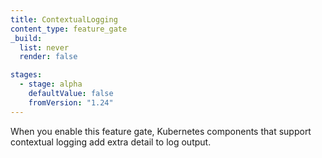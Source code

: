 ```yaml
---
title: ContextualLogging
content_type: feature_gate
_build:
  list: never
  render: false

stages:
  - stage: alpha
    defaultValue: false
    fromVersion: "1.24"
---
```

When you enable this feature gate, Kubernetes components that support
 contextual logging add extra detail to log output.
